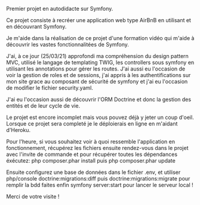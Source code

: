 Premier projet en autodidacte sur Symfony.

Ce projet consiste à recréer une application web type AirBnB en utilisant et en découvrant Symfony.

Je m'aide dans la réalisation de ce projet d'une formation vidéo qui m'aide à découvrir les vastes fonctionnalitées de Symfony.

J'ai, à ce jour (25/03/21) approfondi ma compréhension du design pattern MVC, utilisé le langage de templating TWIG,
les controllers sous symfony en utilisant les annotations pour gérer les routes. J'ai aussi eu l'occasion de voir la gestion de roles et de sessions,
j'ai appris à les authentifications sur mon site grace au composant de sécurité de symfony et j'ai eu l'occasion de modifier le fichier security.yaml.

J'ai eu l'occasion aussi de découvrir l'ORM Doctrine et donc la gestion des entités et de leur cycle de vie.

Le projet est encore incomplet mais vous pouvez déjà y jeter un coup d'oeil.
Lorsque ce projet sera completé je le déploierais en ligne en m'aidant d'Heroku.

Pour l'heure, si vous souhaitez voir à quoi ressemble l'application en fonctionnement, récupérez les fichiers ensuite rendez-vous dans le projet avec l'invite de commande
et pour récupérer toutes les dépendances éxécutez:
php composer.phar install 
puis
php composer.phar update

Ensuite configurez une base de données dans le fichier .env, et utiliser php/console doctrine:migrations:diff puis doctrine:migrations:migrate pour remplir la bdd
faites enfin symfony server:start pour lancer le serveur local !

Merci de votre visite !
